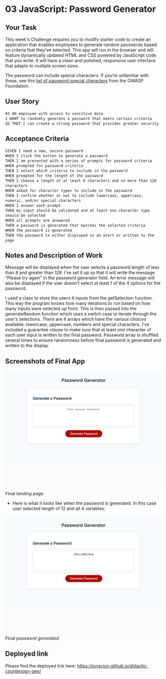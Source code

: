 # 03 JavaScript: Password Generator

## Your Task

This week's Challenge requires you to modify starter code to create an application that enables employees to generate random passwords based on criteria that they’ve selected. This app will run in the browser and will feature dynamically updated HTML and CSS powered by JavaScript code that you write. It will have a clean and polished, responsive user interface that adapts to multiple screen sizes.

The password can include special characters. If you’re unfamiliar with these, see this [list of password special characters](https://www.owasp.org/index.php/Password_special_characters) from the OWASP Foundation.

## User Story

```
AS AN employee with access to sensitive data
I WANT to randomly generate a password that meets certain criteria
SO THAT I can create a strong password that provides greater security
```

## Acceptance Criteria

```
GIVEN I need a new, secure password
WHEN I click the button to generate a password
THEN I am presented with a series of prompts for password criteria
WHEN prompted for password criteria
THEN I select which criteria to include in the password
WHEN prompted for the length of the password
THEN I choose a length of at least 8 characters and no more than 128 characters
WHEN asked for character types to include in the password
THEN I confirm whether or not to include lowercase, uppercase, numeric, and/or special characters
WHEN I answer each prompt
THEN my input should be validated and at least one character type should be selected
WHEN all prompts are answered
THEN a password is generated that matches the selected criteria
WHEN the password is generated
THEN the password is either displayed in an alert or written to the page
```

## Notes and Description of Work
Message will be displayed when the user selects a password length of less than 8 and greater than 128.
I've set it up so that it will write the message "Please try again" in the password generator field. 
An error message will also be displayed if the user doesn't select at least 1 of the 4 options for the password.

I used a class to store the users 4 inputs from the getSelection function. This way the program knows how 
many iterations to run based on how many inputs were selected up front. This is then passed into the generateRandom function
which uses a switch case to iterate through the user's selections. There are 4 arrays which have the various choices available:
lowercase, uppercase, numbers and special characters. I've included a guarantee clause to make sure that at least one character
of each user input is written to the final password. Password array is shuffled several times to ensure randomness before final 
password is generated and written to the display. 

## Screenshots of Final App
![](./Assets/screenshots/Final-land.png)*Final landing page*

* Here is what it looks like when the password is generated. In this case user selected length of 12 and all 4 variables:

![](./Assets/screenshots/Final-gen.png)*Final password generated*

## Deployed link
Please find the deployed link here: https://ionscion.github.io/didactic-countersign-gen/

